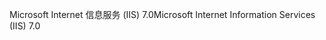 <span data-ttu-id="3df05-101">Microsoft Internet 信息服务 (IIS) 7.0</span><span class="sxs-lookup"><span data-stu-id="3df05-101">Microsoft Internet Information Services (IIS) 7.0</span></span>